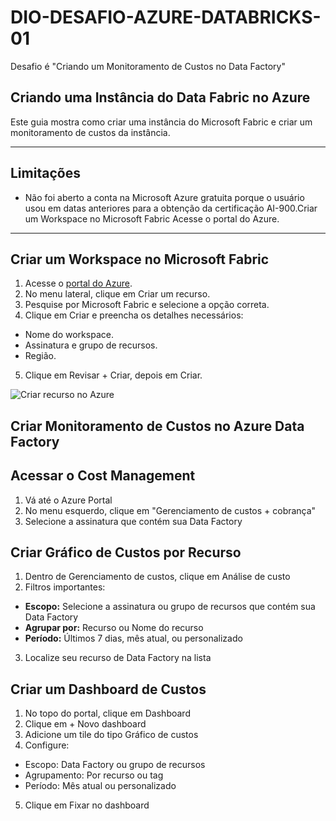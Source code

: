 # DIO-DESAFIO-AZURE-DATABRICKS-01
Desafio é "Criando um Monitoramento de Custos no Data Factory"

## Criando uma Instância do Data Fabric no Azure
 
 Este guia mostra como criar uma instância do Microsoft Fabric e criar um monitoramento de custos da instância.
 
 ---
 
 ## Limitações
 
 - Não foi aberto a conta na Microsoft Azure gratuita porque o usuário usou em datas anteriores para a obtenção da certificação AI-900.Criar um Workspace no Microsoft Fabric
Acesse o portal do Azure.
---
 
 ## Criar um Workspace no Microsoft Fabric
 
 1. Acesse o [portal do Azure](https://portal.azure.com).
 2. No menu lateral, clique em Criar um recurso.
 3. Pesquise por Microsoft Fabric e selecione a opção correta.
 4. Clique em Criar e preencha os detalhes necessários:

  - Nome do workspace.
  - Assinatura e grupo de recursos.
  - Região.
 5. Clique em Revisar + Criar, depois em Criar.

![Criar recurso no Azure](https://learn.microsoft.com/en-us/azure/includes/media/cloud-shell-try-it/create-a-resource.png)
## Criar Monitoramento de Custos no Azure Data Factory

## Acessar o Cost Management

 1. Vá até o Azure Portal
 2. No menu esquerdo, clique em "Gerenciamento de custos + cobrança"
 3. Selecione a assinatura que contém sua Data Factory
## Criar Gráfico de Custos por Recurso

 1. Dentro de Gerenciamento de custos, clique em Análise de custo
 2. Filtros importantes:
- **Escopo:** Selecione a assinatura ou grupo de recursos que contém sua Data Factory
- **Agrupar por:** Recurso ou Nome do recurso
- **Período:** Últimos 7 dias, mês atual, ou personalizado
 3. Localize seu recurso de Data Factory na lista

## Criar um Dashboard de Custos
 1. No topo do portal, clique em Dashboard
 2. Clique em + Novo dashboard
 3. Adicione um tile do tipo Gráfico de custos
 4. Configure:
 - Escopo: Data Factory ou grupo de recursos
 - Agrupamento: Por recurso ou tag
 - Período: Mês atual ou personalizado
 5. Clique em Fixar no dashboard
